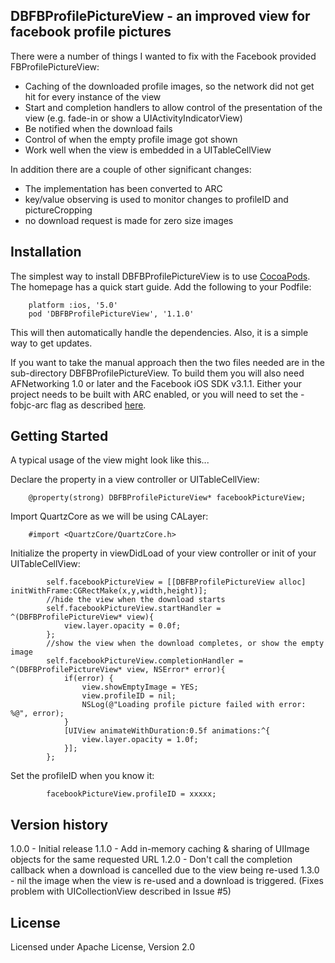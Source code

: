 ## DBFBProfilePictureView - an improved view for facebook profile pictures

There were a number of things I wanted to fix with the Facebook provided FBProfilePictureView:

* Caching of the downloaded profile images, so the network did not get hit for every instance of the view
* Start and completion handlers to allow control of the presentation of the view (e.g. fade-in or show a UIActivityIndicatorView)
* Be notified when the download fails
* Control of when the empty profile image got shown
* Work well when the view is embedded in a UITableCellView

In addition there are a couple of other significant changes:

* The implementation has been converted to ARC
* key/value observing is used to monitor changes to profileID and pictureCropping
* no download request is made for zero size images

## Installation

The simplest way to install DBFBProfilePictureView is to use [CocoaPods](http://cocoapods.org).
The homepage has a quick start guide. Add the following to your Podfile:

		platform :ios, '5.0'
		pod 'DBFBProfilePictureView', '1.1.0'
		
This will then automatically handle the dependencies. Also, it is a simple way to get updates.

If you want to take the manual approach then the two files needed are in the sub-directory DBFBProfilePictureView.
To build them you will also need AFNetworking 1.0 or later and the Facebook iOS SDK v3.1.1.
Either your project needs to be built with ARC enabled, or you will need to set the
-fobjc-arc flag as described [here](http://www.codeography.com/2011/10/10/making-arc-and-non-arc-play-nice.html).

## Getting Started

A typical usage of the view might look like this...

Declare the property in a view controller or UITableCellView:

```objc
    @property(strong) DBFBProfilePictureView* facebookPictureView;
```

Import QuartzCore as we will be using CALayer:

```objc
    #import <QuartzCore/QuartzCore.h>
```

Initialize the property in viewDidLoad of your view controller or init of your UITableCellView:

```objc
        self.facebookPictureView = [[DBFBProfilePictureView alloc] initWithFrame:CGRectMake(x,y,width,height)];
        //hide the view when the download starts
        self.facebookPictureView.startHandler = ^(DBFBProfilePictureView* view){
            view.layer.opacity = 0.0f;
        };
        //show the view when the download completes, or show the empty image
        self.facebookPictureView.completionHandler = ^(DBFBProfilePictureView* view, NSError* error){
            if(error) {
                view.showEmptyImage = YES;
                view.profileID = nil;
                NSLog(@"Loading profile picture failed with error: %@", error);
            } 
            [UIView animateWithDuration:0.5f animations:^{
                view.layer.opacity = 1.0f;
            }];
        };
```

Set the profileID when you know it:

```objc
		facebookPictureView.profileID = xxxxx;
```

## Version history

1.0.0 - Initial release
1.1.0 - Add in-memory caching & sharing of UIImage objects for the same requested URL
1.2.0 - Don't call the completion callback when a download is cancelled due to the view being re-used
1.3.0 - nil the image when the view is re-used and a download is triggered. (Fixes problem with UICollectionView described in Issue #5)

## License

Licensed under Apache License, Version 2.0
